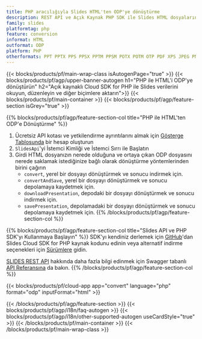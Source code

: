 ```yaml
---
title: PHP aracılığıyla Slides HTML'ten ODP'ye dönüştürme
description: REST API ve Açık Kaynak PHP SDK ile Slides HTML dosyalarını Oluşturun, Düzenleyin veya ODP'ye Dönüştürün
family: slides
platformtag: php
feature: conversion
informat: HTML
outformat: ODP
platform: PHP
otherformats: PPT PPTX PPS PPSX PPTM PPSM POTX POTM OTP PDF XPS JPEG PNG BMP TIFF SVG HTML SWF HTML5 GIF XAML MD MPEG4
---
```


{{< blocks/products/pf/main-wrap-class isAutogenPage="true" >}}
{{< blocks/products/pf/agp/upper-banner-autogen h1="PHP ile HTML'i ODP'ye dönüştürün" h2="Açık kaynaklı Cloud SDK for PHP ile Slides verilerini okuyun, düzenleyin ve diğer biçimlere aktarın">}}
{{< blocks/products/pf/main-container >}}
{{< blocks/products/pf/agp/feature-section isGrey="true" >}}

{{% blocks/products/pf/agp/feature-section-col title="PHP ile HTML'ten ODP'e Dönüştürme" %}}
1. Ücretsiz API kotası ve yetkilendirme ayrıntılarını almak için <a href="https://dashboard.aspose.cloud/">Gösterge Tablosunda</a> bir hesap oluşturun
1. ```SlidesApi```'yi İstemci Kimliği ve İstemci Sırrı ile Başlatın
1. Girdi HTML dosyanızın nerede olduğuna ve ortaya çıkan ODP dosyasını nerede saklamak istediğinize bağlı olarak dönüştürme yöntemlerinden birini çağırın
    - ```convert```, yerel bir dosyayı dönüştürmek ve sonucu indirmek için.
    - ```convertAndSave```, yerel bir dosyayı dönüştürmek ve sonucu depolamaya kaydetmek için.
    - ```downloadPresentation```, depodaki bir dosyayı dönüştürmek ve sonucu indirmek için.
    - ```savePresentation```, depolamadaki bir dosyayı dönüştürmek ve sonucu depolamaya kaydetmek için.
{{% /blocks/products/pf/agp/feature-section-col %}}

{{% blocks/products/pf/agp/feature-section-col title="Slides API ve PHP SDK'yı Kullanmaya Başlayın" %}}
SDK'yı kendiniz derlemek için [GitHub](https://github.com/aspose-slides-cloud/aspose-slides-cloud-php)'dan Slides Cloud SDK for PHP kaynak kodunu edinin veya alternatif indirme seçenekleri için [Sürümlere](https://releases.aspose.cloud/) gidin.

[SLIDES REST API](https://products.aspose.cloud/slides/curl/) hakkında daha fazla bilgi edinmek için Swagger tabanlı [API Referansına](https://apireference.aspose.cloud/slides/) da bakın.
{{% /blocks/products/pf/agp/feature-section-col %}}

{{< blocks/products/pf/cloud-app app="convert" language="php" format="odp" inputFormat="html" >}}

{{< /blocks/products/pf/agp/feature-section >}}
{{< blocks/products/pf/agp/i18n/faq-autogen >}}
{{< blocks/products/pf/agp/i18n/other-supported-autogen useCardStyle="true" >}}
{{< /blocks/products/pf/main-container >}}
{{< /blocks/products/pf/main-wrap-class >}}
